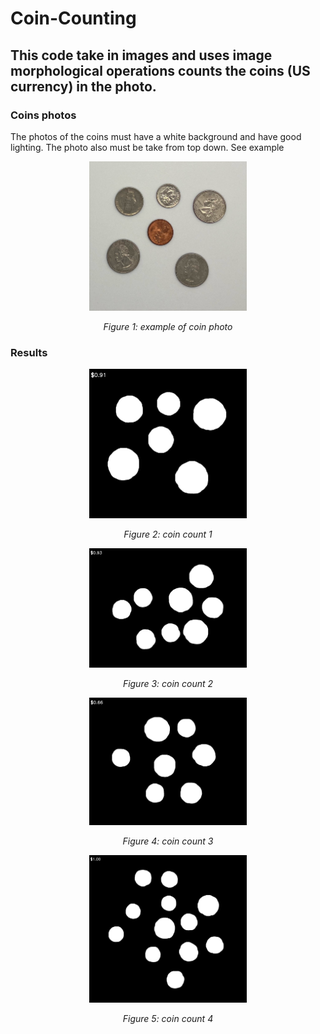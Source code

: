 # Coin-Counting

## This code take in images and uses image morphological operations counts the coins (US currency) in the photo. 

### Coins photos

The photos of the coins must have a white background and have good lighting. The photo also must be take from top down. See example 

<p align="center">
 <img width="50%" height="50%" src="/coin1.png" >
</p>
<p align="center">
 <em>Figure 1: example of coin photo</em>
</p>

### Results

<p align="center">
 <img width="50%" height="50%" src="/1.png" >
</p>
<p align="center">
 <em>Figure 2: coin count 1</em>
</p>

<p align="center">
 <img width="50%" height="50%" src="/2.png" >
</p>
<p align="center">
 <em>Figure 3: coin count 2</em>
</p>

<p align="center">
 <img width="50%" height="50%" src="/3.png" >
</p>
<p align="center">
 <em>Figure 4: coin count 3</em>
</p>

<p align="center">
 <img width="50%" height="50%" src="/4.png" >
</p>
<p align="center">
 <em>Figure 5: coin count 4</em>
</p>

